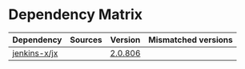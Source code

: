 # Dependency Matrix

Dependency | Sources | Version | Mismatched versions
---------- | ------- | ------- | -------------------
[jenkins-x/jx](https://github.com/jenkins-x/jx.git) |  | [2.0.806](https://github.com/jenkins-x/jx/releases/tag/v2.0.806) | 

